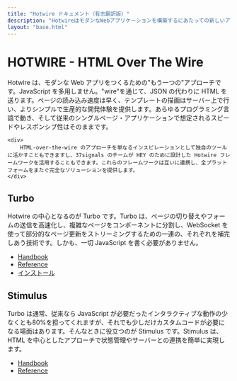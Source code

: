 ```yaml
---
title: "Hotwire ドキュメント（有志翻訳版）"
description: "HotwireはモダンなWebアプリケーションを構築するにあたっての新しいアプローチです。多量のJavaScriptを書くことなく、サーバーサイドからJSONではなくHTMLを送ります。このサイトでは、Hotwireの主要技術であるTurboとStimulusについて、公式ドキュメントのReferenceとHandbookの翻訳を掲載します"
layout: "base.html"
---
```


<main id="content">
  <h1>HOTWIRE - HTML Over The Wire</h1>
  <div class="description">
    <div>
      Hotwire は、モダンな Web アプリをつくるための”もう一つの"アプローチです。JavaScript を多用しません。"wire"を通じて、JSON の代わりに HTML を送ります。ページの読み込み速度は早く、テンプレートの描画はサーバー上で行い、よりシンプルで生産的な開発体験を提供します。あらゆるプログラミング言語で動き、そして従来のシングルページ・アプリケーションで想定されるスピードやレスポンシブ性はそのままです。
    </div>

    <div>
        HTML-over-the-wire のアプローチを単なるインスピレーションとして独自のツールに活かすこともできますし、37signals のチームが HEY のために設計した Hotwire フレームワークを活用することもできます。これらのフレームワークは互いに連携し、全プラットフォームをまたぐ完全なソリューションを提供します。
    </div>
  </div>
  <section>
    <h2>Turbo</h2>
    <div class="description">
      Hotwire の中心となるのが Turbo です。Turbo は、ページの切り替えやフォームの送信を高速化し、複雑なページをコンポーネントに分割し、WebSocket を使って部分的なページ更新をストリーミングするための一連の、それぞれを補完しあう技術です。しかも、一切 JavaScript を書く必要がありません。
    </div>
    <ul>
      <li> <a href="/turbo/handbook/introduction/">Handbook</a> </li>
      <li> <a href="/turbo/reference/drive/">Reference</a> </li>
      <li> <a href="/turbo/handbook/installing/">インストール</a> </li>
    </ul>
  </section>
  <section>
    <h2>Stimulus</h2>
    <div class="description">
      Turbo は通常、従来なら JavaScript が必要だったインタラクティブな動作の少なくとも80%を担ってくれますが、それでも少しだけカスタムコードが必要になる場面はあります。そんなときに役立つのが Stimulus です。Stimulus は、HTML を中心としたアプローチで状態管理やサーバーとの連携を簡単に実現します。
    </div>
    <ul>
      <li> <a href="/stimulus/handbook/introduction/">Handbook</a> </li>
      <li> <a href="/stimulus/reference/controllers/">Reference</a> </li>
    </ul>
  </section>
</main>
<footer>
</footer>